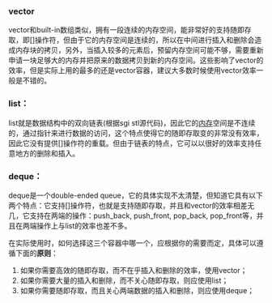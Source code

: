 ### vector 

vector和built-in数组类似，拥有一段连续的内存空间，能非常好的支持随即存取，即[]操作符，但由于它的内存空间是连续的，所以在中间进行插入和删除会造成内存块的拷贝，另外，当插入较多的元素后，预留内存空间可能不够，需要重新申请一块足够大的内存并把原来的数据拷贝到新的内存空间。这些影响了vector的效率，但是实际上用的最多的还是vector容器，建议大多数时候使用vector效率一般是不错的。

### list：

list就是数据结构中的双向链表(根据sgi stl源代码)，因此它的[内存](https://so.csdn.net/so/search?q=内存&spm=1001.2101.3001.7020)空间是不连续的，通过指针来进行数据的访问，这个特点使得它的随即存取变的非常没有效率，因此它没有提供[]操作符的重载。但由于链表的特点，它可以以很好的效率支持任意地方的删除和插入。

### deque：

deque是一个double-ended queue，它的具体实现不太清楚，但知道它具有以下两个特点：它支持[]操作符，也就是支持随即存取，并且和vector的效率相差无几，它支持在两端的操作：push_back,  push_front, pop_back, pop_front等，并且在两端操作上与list的效率也差不多。

在实际使用时，如何选择这三个容器中哪一个，应根据你的需要而定，具体可以遵循下面的**原则**：

1. 如果你需要高效的随即存取，而不在乎插入和删除的效率，使用vector；
2. 如果你需要大量的插入和删除，而不关心随即存取，则应使用list；
3. 如果你需要随即存取，而且关心两端数据的插入和删除，则应使用deque；